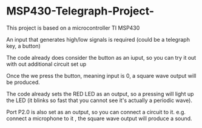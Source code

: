 # MSP430-Telegraph-Project-

This project is based on a microcontroller TI MSP430

An input that generates high/low signals is required (could be a telegraph key, a button)

The code already does consider the button as an iuput, so you can try it out with out additional circuit set up

Once the we press the button, meaning input is 0, a square wave output will be produced.

The code already sets the RED LED as an output, so a pressing will light up the LED (it blinks so fast that you cannot see it's 
    actually a periodic wave).

Port P2.0 is also set as an output, so you can connect a circuit to it. 
  e.g. connect a microphone to it , the square wave output will produce a sound.
  
